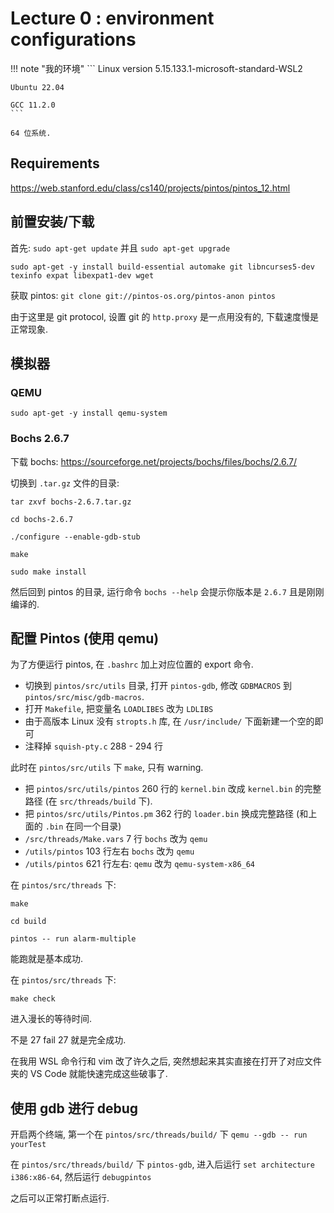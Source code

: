 # Lecture 0 : environment configurations

!!! note "我的环境"
    ```
    Linux version 5.15.133.1-microsoft-standard-WSL2

    Ubuntu 22.04

    GCC 11.2.0
    ```

    64 位系统.

## Requirements

https://web.stanford.edu/class/cs140/projects/pintos/pintos_12.html

## 前置安装/下载

首先: `sudo apt-get update` 并且 `sudo apt-get upgrade`

`sudo apt-get -y install build-essential automake git libncurses5-dev texinfo expat libexpat1-dev wget`

获取 pintos: `git clone git://pintos-os.org/pintos-anon pintos`

由于这里是 git protocol, 设置 git 的 `http.proxy` 是一点用没有的, 下载速度慢是正常现象.

## 模拟器

### QEMU

`sudo apt-get -y install qemu-system`

### Bochs 2.6.7

下载 bochs: https://sourceforge.net/projects/bochs/files/bochs/2.6.7/

切换到 `.tar.gz` 文件的目录:

```
tar zxvf bochs-2.6.7.tar.gz

cd bochs-2.6.7

./configure --enable-gdb-stub

make

sudo make install
```

然后回到 pintos 的目录, 运行命令 `bochs --help` 会提示你版本是 `2.6.7` 且是刚刚编译的.

## 配置 Pintos (使用 qemu)

为了方便运行 pintos, 在 `.bashrc` 加上对应位置的 export 命令.

- 切换到 `pintos/src/utils` 目录, 打开 `pintos-gdb`, 修改 `GDBMACROS` 到 `pintos/src/misc/gdb-macros`.
- 打开 `Makefile`, 把变量名 `LOADLIBES` 改为 `LDLIBS`
- 由于高版本 Linux 没有 `stropts.h` 库, 在 `/usr/include/` 下面新建一个空的即可
- 注释掉 `squish-pty.c` 288 - 294 行

此时在 `pintos/src/utils` 下 `make`, 只有 warning.

- 把 `pintos/src/utils/pintos` 260 行的 `kernel.bin` 改成 `kernel.bin` 的完整路径 (在 `src/threads/build` 下).
- 把 `pintos/src/utils/Pintos.pm` 362 行的 `loader.bin` 换成完整路径 (和上面的 `.bin` 在同一个目录)
- `/src/threads/Make.vars` 7 行 `bochs` 改为 `qemu`
- `/utils/pintos` 103 行左右 `bochs` 改为 `qemu`
- `/utils/pintos` 621 行左右: `qemu` 改为 `qemu-system-x86_64`

在 `pintos/src/threads` 下:

```
make

cd build

pintos -- run alarm-multiple
```

能跑就是基本成功.

在 `pintos/src/threads` 下:

```
make check
```

进入漫长的等待时间.

不是 27 fail 27 就是完全成功.

在我用 WSL 命令行和 vim 改了许久之后, 突然想起来其实直接在打开了对应文件夹的 VS Code 就能快速完成这些破事了.

## 使用 gdb 进行 debug

开启两个终端, 第一个在 `pintos/src/threads/build/` 下 `qemu --gdb -- run yourTest`

在 `pintos/src/threads/build/` 下 `pintos-gdb`, 进入后运行 `set architecture i386:x86-64`, 然后运行 `debugpintos`

之后可以正常打断点运行.